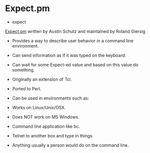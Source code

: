 # Expect.pm


* expect

[Expect.pm](https://metacpan.org/pod/Expect) written by Austin Schutz and maintained by Roland Giersig

* Provides a way to describe user behavior in a command line environment.
* Can send information as if it was typed on the keyboard.
* Can wait for some Expect-ed value and based on this value do something.
* Originally an extension of Tcl.
* Ported to Perl.
* Can be used in environments such as:
* Works on Linux/Unix/OSX.
* Does NOT work on MS Windows.


* Command line application like bc.
* Telnet to another box and type in things.
* Anything usually a person would do on the command line.



